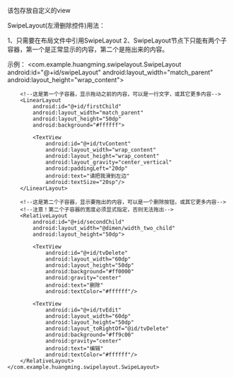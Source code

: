 该包存放自定义的view

SwipeLayout(左滑删除控件)用法：

1、只需要在布局文件中引用SwipeLayout
2、SwipeLayout节点下只能有两个子容器，第一个是正常显示的内容，第二个是拖出来的内容。

示例：
    <com.example.huangming.swipelayout.SwipeLayout
        android:id="@+id/swipeLayout"
        android:layout_width="match_parent"
        android:layout_height="wrap_content">

        <!--这是第一个子容器，显示拖动之前的内容，可以是一行文字，或其它更多内容-->
        <LinearLayout
            android:id="@+id/firstChild"
            android:layout_width="match_parent"
            android:layout_height="50dp"
            android:background="#ffffff">

            <TextView
                android:id="@+id/tvContent"
                android:layout_width="wrap_content"
                android:layout_height="wrap_content"
                android:layout_gravity="center_vertical"
                android:paddingLeft="20dp"
                android:text="请把我滑到左边"
                android:textSize="20sp"/>
        </LinearLayout>

        <!--这是第二个子容器，显示要拖出的内容，可以是一个删除按钮，或其它更多内容-->
        <!--注意！第二个子容器的宽度必须显式指定，否则无法拖出-->
        <RelativeLayout
            android:id="@+id/secondChild"
            android:layout_width="@dimen/width_two_child"
            android:layout_height="50dp">

            <TextView
                android:id="@+id/tvDelete"
                android:layout_width="60dp"
                android:layout_height="50dp"
                android:background="#ff0000"
                android:gravity="center"
                android:text="删除"
                android:textColor="#ffffff"/>

            <TextView
                android:id="@+id/tvEdit"
                android:layout_width="60dp"
                android:layout_height="50dp"
                android:layout_toRightOf="@id/tvDelete"
                android:background="#ff9c00"
                android:gravity="center"
                android:text="编辑"
                android:textColor="#ffffff"/>
        </RelativeLayout>
    </com.example.huangming.swipelayout.SwipeLayout>

